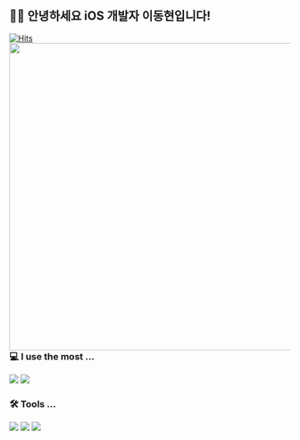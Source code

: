 
<div align="left">

## 🙋‍♂️ 안녕하세요 iOS 개발자 이동현입니다!

<a href="https://hits.seeyoufarm.com/api/count/incr/badge.svg?url=https%3A%2F%2Fgithub.com%2Ftaipaise&count_bg=%23A0A0A0&title_bg=%23555555&icon=&icon_color=%238E8E8E&title=hits&edge_flat=false">
  <img src="https://hits.seeyoufarm.com/api/count/incr/badge.svg?url=https%3A%2F%2Fgithub.com%2Ftaipaise&count_bg=%23A0A0A0&title_bg=%23555555&icon=&icon_color=%238E8E8E&title=hits&edge_flat=false" alt="Hits">
</a>

<img align = "left" src = "https://github-readme-stats.vercel.app/api?username=taipaise&show_icons=true" width = 550/>

### 💻 I use the most ...
<img src="https://img.shields.io/badge/swift-F05138?style=for-the-badge&logo=Swift&logoColor=white"> <img src="https://img.shields.io/badge/C++-00599C?style=for-the-badge&logo=cplusplus&logoColor=white">

### 🛠️ Tools ...
<img src="https://img.shields.io/badge/Xcode-147EFB?style=for-the-badge&logo=xcode&logoColor=white"> <img src="https://img.shields.io/badge/VSCode-007ACC?style=for-the-badge&logo=visualstudiocode&logoColor=white">
<img src="https://img.shields.io/badge/charles-0C1528?style=for-the-badge&logo=charles&logoColor=white">
  



